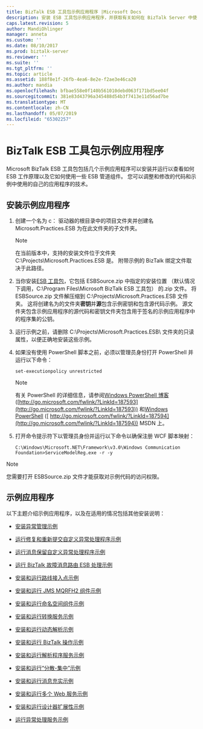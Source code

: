 ```yaml
---
title: BizTalk ESB 工具包示例应用程序 |Microsoft Docs
description: 安装 ESB 工具包示例应用程序，并获取有关如何在 BizTalk Server 中使用这些快速链接
caps.latest.revision: 5
author: MandiOhlinger
manager: anneta
ms.custom: ''
ms.date: 08/10/2017
ms.prod: biztalk-server
ms.reviewer: ''
ms.suite: ''
ms.tgt_pltfrm: ''
ms.topic: article
ms.assetid: 188f8e1f-26fb-4ea6-8e2e-f2ae3e46ca20
ms.author: mandia
ms.openlocfilehash: bfbae558e0f140b561010debd063f171bd5ee04f
ms.sourcegitcommit: 381e83d43796a345488d54b3f7413e11d56ad7be
ms.translationtype: MT
ms.contentlocale: zh-CN
ms.lasthandoff: 05/07/2019
ms.locfileid: "65302257"
---
```

# <a name="biztalk-esb-toolkit-sample-applications"></a>BizTalk ESB 工具包示例应用程序
Microsoft BizTalk ESB 工具包包括几个示例应用程序可以安装并运行以查看如何 ESB 工作原理以及它如何使用一些 ESB 管道组件。 您可以调整和修改的代码和示例中使用的自己的应用程序的技术。  
  
## <a name="install-the-sample-applications"></a>安装示例应用程序  
  
1. 创建一个名为 c： 驱动器的根目录中的项目文件夹并创建名 Microsoft.Practices.ESB 为在此文件夹的子文件夹。  
  
   > [!NOTE]
   >  在当前版本中，支持的安装文件位于文件夹 C:\Projects\Microsoft.Practices.ESB 是。 附带示例的 BizTalk 绑定文件取决于此路径。  
  
2. 当你安装[ESB 工具包](install-and-configure-the-microsoft-biztalk-esb-toolkit.md)，它包括 ESBSource.zip 中指定的安装位置 （默认情况下调用，C:\Program Files\Microsoft BizTalk ESB 工具包） 的.zip 文件。 将 ESBSource.zip 文件解压缩到 C:\Projects\Microsoft.Practices.ESB 文件夹。 这将创建名为的文件夹**密钥**并**源**包含示例密钥和包含源代码示例。 源文件夹包含示例应用程序的源代码和密钥文件夹包含用于签名的示例应用程序中的程序集的公钥。  
  
3. 运行示例之前，请删除 C:\Projects\Microsoft.Practices.ESB\ 文件夹的只读属性，以便正确地安装这些示例。  
  
4. 如果没有使用 PowerShell 脚本之前，必须以管理员身份打开 PowerShell 并运行以下命令：  
  
   ```  
   set-executionpolicy unrestricted  
   ```  
  
   > [!NOTE]
   >  有关 PowerShell 的详细信息，请参阅[Windows PowerShell 博客](http://go.microsoft.com/fwlink/?LinkId=187593)([http://go.microsoft.com/fwlink/?LinkId=187593](http://go.microsoft.com/fwlink/?LinkId=187593)) 和[Windows PowerShell](http://go.microsoft.com/fwlink/?LinkId=187594) ([ http://go.microsoft.com/fwlink/?LinkId=187594](http://go.microsoft.com/fwlink/?LinkId=187594)) MSDN 上。  
  
5. 打开命令提示符下以管理员身份并运行以下命令以确保注册 WCF 脚本映射：  
  
   ```  
   C:\Windows\Microsoft.NET\Framework\v3.0\Windows Communication Foundation>ServiceModelReg.exe -r -y  
   ```  
  
> [!NOTE]
>  您需要打开 ESBSource.zip 文件才能获取对示例代码的访问权限。  

## <a name="sample-applications"></a>示例应用程序  
 以下主题介绍示例应用程序，以及在适用的情况包括其他安装说明：  
  
-   [安装异常管理示例](../esb-toolkit/installing-the-exception-management-samples.md)  
  
-   [运行修复和重新提交自定义异常处理程序示例](../esb-toolkit/running-the-repair-and-resubmit-custom-exception-handler-sample.md)  
  
-   [运行消息保留自定义异常处理程序示例](../esb-toolkit/running-the-message-persisting-custom-exception-handler-sample.md)  
  
-   [运行 BizTalk 故障消息路由 ESB 处理示例](../esb-toolkit/running-the-biztalk-failed-message-routing-esb-processing-sample.md)  
  
-   [安装和运行路线接入点示例](../esb-toolkit/installing-and-running-the-itinerary-on-ramp-sample.md)  
  
-   [安装和运行 JMS MQRFH2 组件示例](../esb-toolkit/installing-and-running-the-jms-mqrfh2-component-sample.md)  
  
-   [安装和运行命名空间组件示例](../esb-toolkit/installing-and-running-the-namespace-component-sample.md)  
  
-   [安装和运行转换服务示例](../esb-toolkit/installing-and-running-the-transformation-service-sample.md)  
  
-   [安装和运行动态解析示例](../esb-toolkit/installing-and-running-the-dynamic-resolution-sample.md)  
  
-   [安装和运行 BizTalk 操作示例](../esb-toolkit/installing-and-running-the-biztalk-operations-sample.md)  
  
-   [安装和运行解析程序服务示例](../esb-toolkit/installing-and-running-the-resolver-service-sample.md)  
  
-   [安装和运行“分散-集中”示例](../esb-toolkit/installing-and-running-the-scatter-gather-sample.md)  
  
-   [安装和运行消息充实示例](../esb-toolkit/installing-and-running-the-message-enrichment-sample.md)  
  
-   [安装和运行多个 Web 服务示例](../esb-toolkit/installing-and-running-the-multiple-web-services-sample.md)  
  
-   [安装和运行设计器扩展性示例](../esb-toolkit/installing-and-running-the-designer-extensibility-sample.md)  
  
-   [运行异常处理服务示例](../esb-toolkit/running-the-exception-handling-service-sample.md)